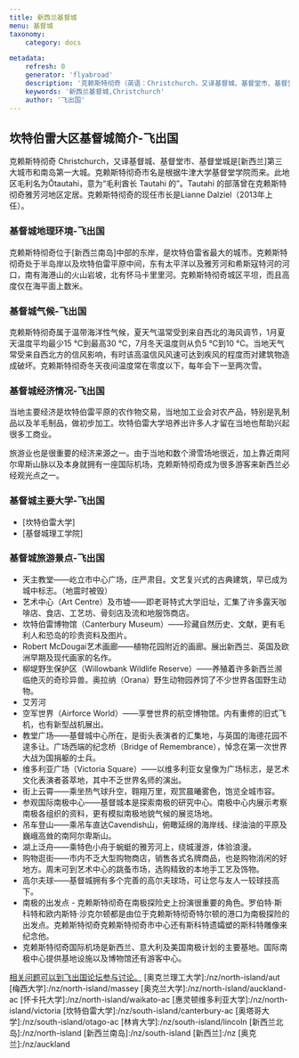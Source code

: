 ```yaml
---
title: 新西兰基督城
menu: 基督城
taxonomy:
    category: docs

metadata:
    refresh: 0
    generator: 'flyabroad'
    description: '克赖斯特彻奇（英语：Christchurch，又译基督城、基督堂市、基督堂城）是新西兰第三大城市和南岛第一大城。克赖斯特彻奇市名是根据牛津大学基督堂学院而来。此地区毛利名为Ōtautahi，意为“毛利酋长 Tautahi 的”。Tautahi 的部落曾在克赖斯特彻奇雅芳河地区定居。克赖斯特彻奇的现任市长是Lianne Dalziel（2013年上任）。'
    keywords: '新西兰基督城,Christchurch'
    author: '飞出国'
---
```

## 坎特伯雷大区基督城简介-飞出国

克赖斯特彻奇 Christchurch，又译基督城、基督堂市、基督堂城是[新西兰]第三大城市和南岛第一大城。克赖斯特彻奇市名是根据牛津大学基督堂学院而来。此地区毛利名为Ōtautahi，意为“毛利酋长 Tautahi 的”。Tautahi 的部落曾在克赖斯特彻奇雅芳河地区定居。克赖斯特彻奇的现任市长是Lianne Dalziel（2013年上任）。

### 基督城地理环境-飞出国

克赖斯特彻奇位于[新西兰南岛]中部的东岸，是坎特伯雷省最大的城市。克赖斯特彻奇处于半岛岸以及坎特伯雷平原中间，东有太平洋以及雅芳河和希斯寇特河的河口，南有海港山的火山岩坡，北有怀马卡里里河。克赖斯特彻奇城区平坦，而且高度仅在海平面上数米。

### 基督城气候-飞出国

克赖斯特彻奇属于温带海洋性气候，夏天气温常受到来自西北的海风调节，1月夏天温度平均最少15 °C到最高30 °C，7月冬天温度则从负5 °C到10 °C。当地天气常受来自西北方的信风影响，有时该高温信风风速可达到疾风的程度而对建筑物造成破坏。克赖斯特彻奇冬天夜间温度常在零度以下，每年会下一至两次雪。

### 基督城经济情况-飞出国

当地主要经济是坎特伯雷平原的农作物交易，当地加工业会对农产品，特别是乳制品以及羊毛制品，做初步加工。坎特伯雷大学培养出许多人才留在当地也帮助兴起很多工商业。

旅游业也是很重要的经济来源之一。由于当地和数个滑雪场地很近，加上靠近南阿尔卑斯山脉以及本身就拥有一座国际机场，克赖斯特彻奇成为很多游客来新西兰必经观光点之一。

### 基督城主要大学-飞出国

* [坎特伯雷大学]
* [基督城理工学院]

### 基督城旅游景点-飞出国

* 天主教堂——屹立市中心广场，庄严肃目。文艺复兴式的古典建筑，早已成为城中标志。（地震时被毁）
* 艺术中心（Art Centre）及市墟——即老哥特式大学旧址，汇集了许多露天咖啡店、食店、工艺坊、骨刻店及流和地服饰商店。
* 坎特伯雷博物馆（Canterbury Museum）——珍藏自然历史、文献，更有毛利人和恐岛的珍贵资料及图片。
* Robert McDougai艺术画廊——植物花园附近的画廊。展出新西兰、英国及欧洲早期及现代画家的名作。
* 柳堤野生保护区（Willowbank Wildlife Reserve）——养殖着许多新西兰濒临绝灭的奇珍异兽。奥拉纳（Orana）野生动物园养饲了不少世界各国野生动物。
* 艾芳河
* 空军世界（Airforce World）——享誉世界的航空博物馆。内有重修的旧式飞机，也有新型战机展出。
* 教堂广场——基督城中心所在，是街头表演者的汇集地，与英国的海德花园不遑多让。广场西端的纪念桥（Bridge of Remembrance），悼念在第一次世界大战为国捐躯的士兵。
* 维多利亚广场（Victoria Square）——以维多利亚女皇像为广场标志，是艺术文化表演者荟萃地，其中不乏世界名师的演出。
* 街上云霄——乘坐热气球升空，翱翔万里，观赏晨曦雾色，饱览全城市容。
* 参观国际南极中心——基督城本是探索南极的研究中心。南极中心内展示考察南极各组织的资料，更有模拟南极地貌气候的展览场地。
* 吊车登山——乘吊车直达Cavendish山，俯瞰延绵的海岸线、绿油油的平原及巍峨高耸的南阿尔卑斯山。
* 湖上泛舟——乘特色小舟于蜿蜓的雅芳河上，绕城漫游，体验浪漫。
* 购物逛街——市内不乏大型购物商店，销售各式名牌商品，也是购物消闲的好地方。周末可到艺术中心的跳蚤市场，选购精致的本地手工艺及饰物。
* 高尔夫球——基督城拥有多个完善的高尔夫球场，可让您与友人一较球技高下。
* 南极的出发点 - 克赖斯特彻奇在南极探险史上扮演很重要的角色。罗伯特·斯科特和欧内斯特·沙克尔顿都是由位于克赖斯特彻奇特尔顿的港口为南极探险的出发点。克赖斯特彻奇克赖斯特彻奇市中心还有斯科特遗孀塑的斯科特雕像来纪念他。
* 克赖斯特彻奇国际机场是新西兰、意大利及美国南极计划的主要基地。国际南极中心提供基地设施以及博物馆还有游客中心。

[相关问题可以到飞出国论坛参与讨论。](http://bbs.fcgvisa.com/t/17151?target=_blank)
[奥克兰理工大学]:/nz/north-island/aut
[梅西大学]:/nz/north-island/massey
[奥克兰大学]:/nz/north-island/auckland-ac
[怀卡托大学]:/nz/north-island/waikato-ac
[惠灵顿维多利亚大学]:/nz/north-island/victoria
[坎特伯雷大学]:/nz/south-island/canterbury-ac
[奥塔哥大学]:/nz/south-island/otago-ac
[林肯大学]:/nz/south-island/lincoln
[新西兰北岛]:/nz/north-island
[新西兰南岛]:/nz/south-island
[新西兰]:/nz
[奥克兰]:/nz/auckland